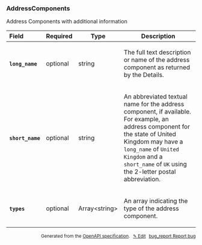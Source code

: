 <!--- This is a generated file, do not edit! -->
<!--- [START woosmap_http_schema_addresscomponents] -->
<h3 class="schema-object" id="AddressComponents">AddressComponents</h3>

Address Components with additional information

| Field                                                                                                          | Required | Type                | Description                                                                                                                                                                                                                                                                                                                                            |
| :------------------------------------------------------------------------------------------------------------- | -------- | ------------------- | ------------------------------------------------------------------------------------------------------------------------------------------------------------------------------------------------------------------------------------------------------------------------------------------------------------------------------------------------------ |
| <h4 id="AddressComponents-long_name" class="add-link schema-object-property-key"><code>long_name</code></h4>   | optional | string              | <div class="nonref-property-description"><p>The full text description or name of the address component as returned by the Details.</p></div>                                                                                                                                                                                                           |
| <h4 id="AddressComponents-short_name" class="add-link schema-object-property-key"><code>short_name</code></h4> | optional | string              | <div class="nonref-property-description"><p>An abbreviated textual name for the address component, if available. For example, an address component for the state of United Kingdom may have a <code>long_name</code> of <code>United Kingdom</code> and a <code>short_name</code> of <code>UK</code> using the 2-letter postal abbreviation.</p></div> |
| <h4 id="AddressComponents-types" class="add-link schema-object-property-key"><code>types</code></h4>           | optional | Array&lt;string&gt; | <div class="nonref-property-description"><p>An array indicating the type of the address component.</p></div>                                                                                                                                                                                                                                           |

<p style="text-align: right; font-size: smaller;">Generated from the <a data-label="openapi-github" href="https://github.com/woosmap/openapi-specification" title="Woosmap OpenAPI Specification" class="external">OpenAPI specification</a>.
<a data-label="openapi-github-woosmap-http-schema-addresscomponents" data-action="edit" style="margin-left: 5px;" href="https://github.com/woosmap/openapi-specification/blob/main/specification/schemas/AddressComponents.yml" title="Edit on GitHub">✎ Edit</a>
<a data-label="openapi-github-woosmap-http-schema-addresscomponents" data-action="bug" style="margin-left: 5px;" href="https://github.com/woosmap/openapi-specification/issues/new?assignees=&labels=type%3A+bug%2C+triage+me&template=bug_report.md&title=[schemas] Bug - AddressComponents" title="File bug for schemas on GitHub"><span class="material-icons">bug_report</span> Report bug</a>
</p>

<!--- [END woosmap_http_schema_addresscomponents] -->
